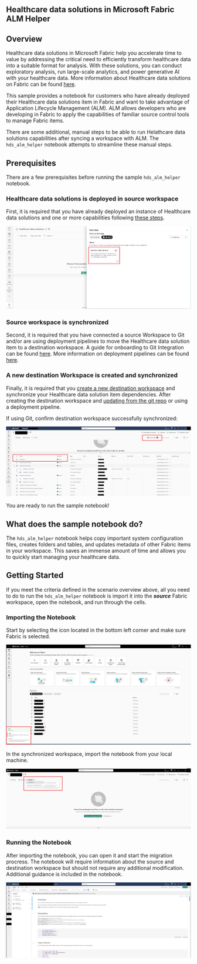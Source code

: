 ## Healthcare data solutions in Microsoft Fabric ALM Helper

## Overview 

Healthcare data solutions in Microsoft Fabric help you accelerate time to value by addressing the critical need to efficiently transform healthcare data into a suitable format for analysis. With these solutions, you can conduct exploratory analysis, run large-scale analytics, and power generative AI with your healthcare data. More information about Healthcare data solutions on Fabric can be found [here](https://learn.microsoft.com/en-us/industry/healthcare/healthcare-data-solutions/overview).

This sample provides a notebook for customers who have already deployed their Healthcare data solutions item in Fabric and want to take advantage of Application Lifecycle Management (ALM). ALM allows developers who are developing in Fabric to apply the capabilities of familiar source control tools to manage Fabric items.

There are some additional, manual steps to be able to run Helathcare data solutions capabilities after syncing a workspace with ALM. The `hds_alm_helper` notebook attempts to streamline these manual steps. 

## Prerequisites

There are a few prerequisites before running the sample `hds_alm_helper` notebook.

### Healthcare data solutions is deployed in source workspace

First, it is required that you have already deployed an instance of Healthcare data solutions and one or more capabilities following [these steps](https://learn.microsoft.com/en-us/industry/healthcare/healthcare-data-solutions/deploy?toc=%2Findustry%2Fhealthcare%2Ftoc.json&bc=%2Findustry%2Fbreadcrumb%2Ftoc.json).

![](./images/healthcare-data-solutions-search.png)


### Source workspace is synchronized

Second, it is required that you have connected a source Workspace to Git and/or are using deployment pipelines to move the Healthcare data solution item to a destination workspace. A guide for onboarding to Git Integration can be found [here](https://learn.microsoft.com/en-us/fabric/cicd/git-integration/git-get-started?tabs=azure-devops%2CAzure%2Ccommit-to-git). More information on deployment pipelines can be found [here](https://learn.microsoft.com/en-us/fabric/cicd/deployment-pipelines/get-started-with-deployment-pipelines?tabs=from-fabric%2Cnew%2Cstage-settings-new).


### A new destination Workspace is created and synchronized

Finally, it is required that you [create a new destination workspace](https://learn.microsoft.com/en-us/fabric/get-started/create-workspaces) and synchronize your Healthcare data solution item dependencies. After creating the destination workspace and [updating from the git repo](https://learn.microsoft.com/en-us/fabric/cicd/git-integration/git-get-started?tabs=azure-devops%2CAzure%2Ccommit-to-git#update-workspace-from-git) or using a deployment pipeline.

If using Git, confirm destination workspace successfully synchronized:

![](./images/synced_workspace.png)

You are ready to run the sample notebook!

## What does the sample notebook do?

The `hds_alm_helper` notebook helps copy important system configuration files, creates folders and tables, and updates metadata of other Fabric items in your workspace. This saves an immense amount of time and allows you to quickly start managing your healthcare data.

## Getting Started

If you meet the criteria defined in the scenario overview above, all you need to do to run the `hds_alm_helper` notebook is import it into the **_source_** Fabric workspace, open the notebook, and run through the cells.

### Importing the Notebook

Start by selecting the icon located in the bottom left corner and make sure Fabric is selected.

![](./images/import_notebook_step1.png)

In the synchronized workspace, import the notebook from your local machine.

![](./images/import_notebook_step2.png)

### Running the Notebook

After importing the notebook, you can open it and start the migration procress. The notebook will require information about the source and destination workspace but should not require any additional modification. Additional guidance is included in the notebook.

![](./images/notebook_preview.png)